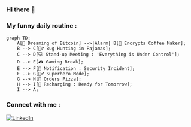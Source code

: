 ### Hi there 👋

<!--
**AC2002FR/AC2002FR** is a ✨ _special_ ✨ repository because its `README.md` (this file) appears on your GitHub profile.
-->

### My funny daily routine : 
```mermaid
graph TD;
    A[🛌 Dreaming of Bitcoin] -->|Alarm| B[🔐 Encrypts Coffee Maker];
    B --> C[🕵️‍♂️ Bug Hunting in Pajamas];
    C --> D[💻 Stand-up Meeting : 'Everything is Under Control'];
    D --> E[🎮 Gaming Break];
    E --> F[🔔 Notification : Security Incident];
    F --> G[🦸‍♂️ Superhero Mode];
    G --> H[🍕 Orders Pizza];
    H --> I[🛌 Recharging : Ready for Tomorrow];
    I --> A;
```



### Connect with me : 
[![LinkedIn](https://img.shields.io/badge/LinkedIn-André%20CHAPOTON-blue?style=flat-square&logo=linkedin)](https://www.linkedin.com/in/andrechapoton/)

